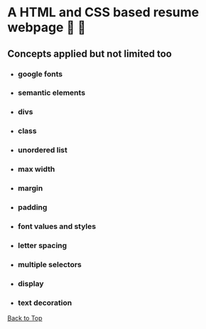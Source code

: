 <a name="custom_anchor_name"></a>

# A HTML and CSS based resume webpage :briefcase: :memo:

## Concepts applied but not limited too

- ### google fonts
- ### semantic elements
- ### divs
- ### class
- ### unordered list
- ### max width
- ### margin
- ### padding
- ### font values and styles
- ### letter spacing
- ### multiple selectors
- ### display
- ### text decoration

[Back to Top](#custom_anchor_name)
